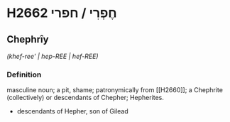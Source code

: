 # H2662 חֶפְרִי / חפרי

## Chephrîy

_(khef-ree' | hep-REE | hef-REE)_

### Definition

masculine noun; a pit, shame; patronymically from [[H2660]]; a Chephrite (collectively) or descendants of Chepher; Hepherites.

- descendants of Hepher, son of Gilead
